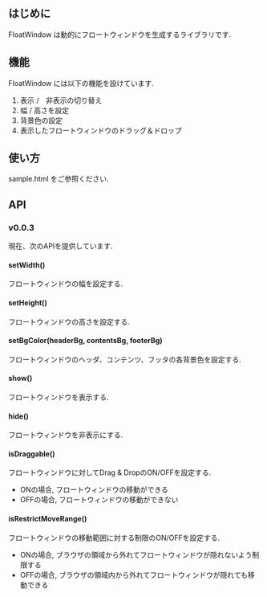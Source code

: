 はじめに
-------------------------------------------------------------
FloatWindow は動的にフロートウィンドウを生成するライブラリです.

機能
-------------------------------------------------------------
FloatWindow には以下の機能を設けています.

1. 表示 /　非表示の切り替え
2. 幅 / 高さを設定
3. 背景色の設定
4. 表示したフロートウィンドウのドラッグ＆ドロップ

使い方
-------------------------------------------------------------
sample.html をご参照ください.

API
-------------------------------------------------------------
### v0.0.3
現在、次のAPIを提供しています.

#### setWidth()
フロートウィンドウの幅を設定する.

#### setHeight()
フロートウィンドウの高さを設定する.

#### setBgColor(headerBg, contentsBg, footerBg)
フロートウィンドウのヘッダ、コンテンツ、フッタの各背景色を設定する.

#### show()
フロートウィンドウを表示する.

#### hide()
フロートウィンドウを非表示にする.

#### isDraggable()
フロートウィンドウに対してDrag & DropのON/OFFを設定する.
* ONの場合, フロートウィンドウの移動ができる
* OFFの場合, フロートウィンドウの移動ができない

#### isRestrictMoveRange()
フロートウィンドウの移動範囲に対する制限のON/OFFを設定する.
* ONの場合, ブラウザの領域から外れてフロートウィンドウが隠れないよう制限する
* OFFの場合, ブラウザの領域内から外れてフロートウィンドウが隠れても移動できる
